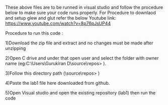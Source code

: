 These above files are to be runned in visual studio and follow the procedure below to make sure your code runs properly.
For Procedure to downlaod and setup glew and glut refer the below Youtube link:
https://www.youtube.com/watch?v=8p76pJsUP44

Procedure to run this code :

1)Download the zip file and extract and no changes must be made after unzipping

2)Open C drive and under that open user  and select the folder with owner name (eg:C:\Users\Gurukiran D\source\repos> ).

3)Follow this directory path  (\source\repos> )

4)Paste the lab1 file here downloaded from github.

5)Open Visual studio and open the existing repository (lab1) then run the code
